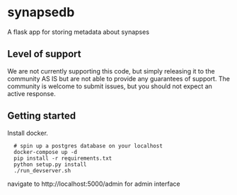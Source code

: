 # synapsedb
A flask app for storing metadata about synapses

## Level of support
We are not currently supporting this code, but simply releasing it to the community AS IS but are not able to provide any guarantees of support.  The community is welcome to submit issues, but you should not expect an active response.

## Getting started
Install docker.

```
  # spin up a postgres database on your localhost
  docker-compose up -d
  pip install -r requirements.txt
  python setup.py install
  ./run_devserver.sh
```

navigate to http://localhost:5000/admin for admin interface

